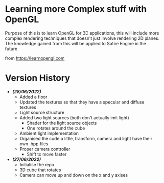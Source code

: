 # Learning more Complex stuff with OpenGL

Purpose of this is to learn OpenGL for 3D applications, this will include more complex rendering techniques that
doesn't just involve rendering 2D planes. The knowledge gained from this will be applied to Safire Engine in the future

from https://learnopengl.com

# Version History

* ***(28/06/2022)***
  * Added a floor
  * Updated the textures so that they have a specular and diffuse textures
  * Light source structure
  * Added two light sources (both don't actually imit light)
    * Shader for the light source objects
    * One rotates around the cube
  * Ambient light implementation
  * Organised the code a little, transform, camera and light have their own .hpp files
  * Proper camera controller
    * Shift to move faster
* ***(27/06/2022)***
  * Initialise the repo
  * 3D cube that rotates
  * Camera can move up and down on the x and y axises 
